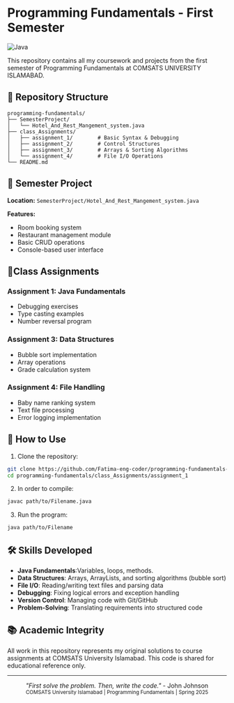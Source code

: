 # Programming Fundamentals - First Semester  
![Java](https://img.shields.io/badge/Java-17-blue)  


This repository contains all my coursework and projects from the first semester of Programming Fundamentals at COMSATS UNIVERSITY ISLAMABAD.

## 📁 Repository Structure

```text
programming-fundamentals/
├── SemesterProject/
│   └── Hotel_And_Rest_Mangement_system.java
├── class_Assignments/
│   ├── assignment_1/        # Basic Syntax & Debugging
│   ├── assignment_2/        # Control Structures
│   ├── assignment_3/        # Arrays & Sorting Algorithms
│   └── assignment_4/        # File I/O Operations
└── README.md
```

## 🏨 Semester Project

**Location:**
`SemesterProject/Hotel_And_Rest_Mangement_system.java`  

**Features:**  
- Room booking system  
- Restaurant management module  
- Basic CRUD operations  
- Console-based user interface  

## 📝Class Assignments  

### Assignment 1: Java Fundamentals  
- Debugging exercises  
- Type casting examples  
- Number reversal program  

### Assignment 3: Data Structures  
- Bubble sort implementation  
- Array operations  
- Grade calculation system  

### Assignment 4: File Handling  
- Baby name ranking system  
- Text file processing  
- Error logging implementation  

## 🚀 How to Use  
1. Clone the repository:  
```bash
git clone https://github.com/Fatima-eng-coder/programming-fundamentals-first-semester.git
cd programming-fundamentals/class_Assignments/assignment_1
```
2. In order to compile:
```bash
javac path/to/Filename.java
```
3. Run the program:
```bash
java path/to/Filename
```

## 🛠️ Skills Developed  

- **Java Fundamentals**:Variables, loops, methods.
- **Data Structures**: Arrays, ArrayLists, and sorting algorithms (bubble sort)  
- **File I/O**: Reading/writing text files and parsing data  
- **Debugging**: Fixing logical errors and exception handling  
- **Version Control**: Managing code with Git/GitHub  
- **Problem-Solving**: Translating requirements into structured code




## 📚 Academic Integrity
All work in this repository represents my original solutions to course assignments at COMSATS University Islamabad. This code is shared for educational reference only.

---

<div align="center">
  <i>"First solve the problem. Then, write the code."</i> - John Johnson<br>
  <sub>COMSATS University Islamabad | Programming Fundamentals | Spring 2025</sub>
</div>

